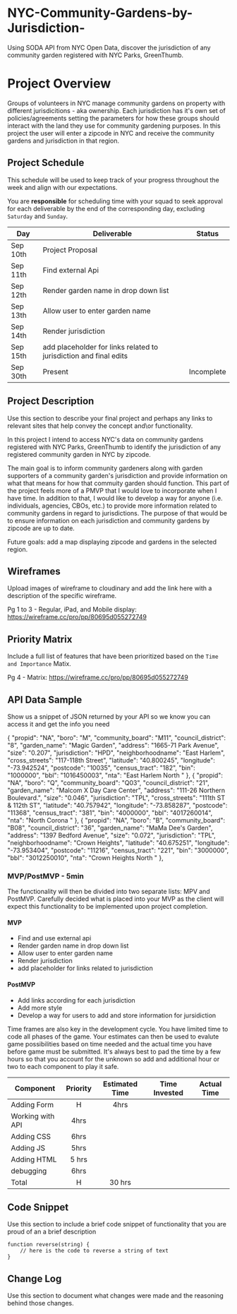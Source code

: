 # NYC-Community-Gardens-by-Jurisdiction-
Using SODA API from NYC Open Data, discover the jurisdiction of any community garden registered with NYC Parks, GreenThumb.

# Project Overview

Groups of volunteers in NYC manage community gardens on property with different jurisdicitions - aka ownership. Each jurisdiction has it's own set of policies/agreements setting the parameters for how these groups should interact with the land they use for community gardening purposes. In this project the user will enter a zipcode in NYC and receive the community gardens and jurisdiction in that region. 

## Project Schedule

This schedule will be used to keep track of your progress throughout the week and align with our expectations.  

You are **responsible** for scheduling time with your squad to seek approval for each deliverable by the end of the corresponding day, excluding `Saturday` and `Sunday`.

|  Day | Deliverable | Status
|---|---| ---|
|Sep 10th| Project Proposal 
|Sep 11th| Find external Api 
|Sep 12th| Render garden name in drop down list 
|Sep 13th| Allow user to enter garden name 
|Sep 14th|Render jurisdiction
|Sep 15th| add placeholder for links related to jurisdiction and final edits
|Sep 30th| Present | Incomplete



## Project Description

Use this section to describe your final project and perhaps any links to relevant sites that help convey the concept and\or functionality.

In this project I intend to access NYC's data on community gardens registered with NYC Parks, GreenThumb to identify the jurisdiction of any registered community garden in NYC by zipcode.  

The main goal is to inform community gardeners along with garden supporters of a community garden's jurisdiction and provide information on what that means for how that commuity garden should function. This part of the project feels more of a PMVP that I would love to incorporate when I have time. In addition to that, I would like to develop a way for anyone (i.e. individuals, agencies, CBOs, etc.) to provide more information related to community gardens in regard to jurisdictions. The purpose of that would be to ensure information on each jurisdiction and community gardens by zipcode are up to date.

Future goals: add a map displaying zipcode and gardens in the selected region. 

## Wireframes

Upload images of wireframe to cloudinary and add the link here with a description of the specific wireframe.

Pg 1 to 3 - Regular, iPad, and Mobile display: 
https://wireframe.cc/pro/pp/80695d055272749



## Priority Matrix

Include a full list of features that have been prioritized based on the `Time and Importance` Matix.  

Pg 4 - Matrix:
https://wireframe.cc/pro/pp/80695d055272749


## API Data Sample

Show us a snippet of JSON returned by your API so we know you can access it and get the info you need

{
        "propid": "NA",
        "boro": "M",
        "community_board": "M11",
        "council_district": "8",
        "garden_name": "Magic Garden",
        "address": "1665-71 Park Avenue",
        "size": "0.207",
        "jurisdiction": "HPD",
        "neighborhoodname": "East Harlem",
        "cross_streets": "117-118th Street",
        "latitude": "40.800245",
        "longitude": "-73.942524",
        "postcode": "10035",
        "census_tract": "182",
        "bin": "1000000",
        "bbl": "1016450003",
        "nta": "East Harlem North                                                          "
    },
    {
        "propid": "NA",
        "boro": "Q",
        "community_board": "Q03",
        "council_district": "21",
        "garden_name": "Malcom X Day Care Center",
        "address": "111-26 Northern Boulevard.",
        "size": "0.046",
        "jurisdiction": "TPL",
        "cross_streets": "111th ST & 112th ST",
        "latitude": "40.757942",
        "longitude": "-73.858287",
        "postcode": "11368",
        "census_tract": "381",
        "bin": "4000000",
        "bbl": "4017260014",
        "nta": "North Corona                                                               "
    },
    {
        "propid": "NA",
        "boro": "B",
        "community_board": "B08",
        "council_district": "36",
        "garden_name": "MaMa Dee's Garden",
        "address": "1397 Bedford Avenue",
        "size": "0.072",
        "jurisdiction": "TPL",
        "neighborhoodname": "Crown Heights",
        "latitude": "40.675251",
        "longitude": "-73.953404",
        "postcode": "11216",
        "census_tract": "221",
        "bin": "3000000",
        "bbl": "3012250010",
        "nta": "Crown Heights North                                                        "
    },


### MVP/PostMVP - 5min

The functionality will then be divided into two separate lists: MPV and PostMVP.  Carefully decided what is placed into your MVP as the client will expect this functionality to be implemented upon project completion.  

#### MVP 

- Find and use external api 
- Render garden name in drop down list  
- Allow user to enter garden name 
- Render jurisdiction
- add placeholder for links related to jurisdiction  

#### PostMVP 

- Add links according for each jurisdiction 
- Add more style
- Develop a way for users to add and store information for jursidiction


Time frames are also key in the development cycle.  You have limited time to code all phases of the game.  Your estimates can then be used to evalute game possibilities based on time needed and the actual time you have before game must be submitted. It's always best to pad the time by a few hours so that you account for the unknown so add and additional hour or two to each component to play it safe.

| Component | Priority | Estimated Time | Time Invested | Actual Time |
| --- | :---: |  :---: | :---: | :---: |
| Adding Form | H | 4hrs|  |  |
| Working with API | 4hrs | | | |
| Adding CSS | 6hrs|   |   |
| Adding JS |  5hrs|  |  | 
| Adding HTML| 5 hrs|  |   | 
| debugging| 6hrs 
| Total | H | 30 hrs|  |  |


## Code Snippet

Use this section to include a brief code snippet of functionality that you are proud of an a brief description  

```
function reverse(string) {
	// here is the code to reverse a string of text
}
```

## Change Log
 Use this section to document what changes were made and the reasoning behind those changes.  